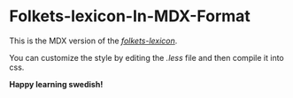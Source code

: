 # Folkets-lexicon-In-MDX-Format

This is the MDX version of the [*folkets-lexicon*](https://folkets-lexikon.csc.kth.se/folkets/).

You can customize the style by editing the *.less* file and then compile it into css.

**Happy learning swedish!**
